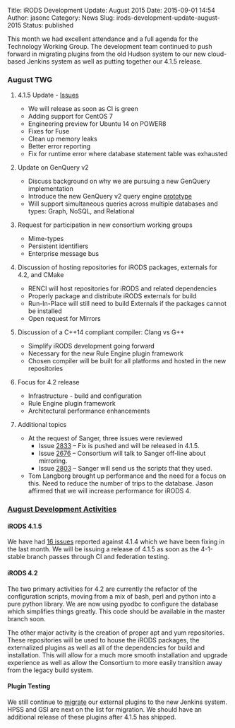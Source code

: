 Title: iRODS Development Update: August 2015
Date: 2015-09-01 14:54
Author: jasonc
Category: News
Slug: irods-development-update-august-2015
Status: published

This month we had excellent attendance and a full agenda for the
Technology Working Group. The development team continued to push forward
in migrating plugins from the old Hudson system to our new cloud-based
Jenkins system as well as putting together our 4.1.5 release.

<!--more-->

### August TWG

1.  4.1.5 Update
    - [Issues](https://github.com/irods/irods/issues?q=milestone%3A4.1.5+is%3Aclosed)
    -   We will release as soon as CI is green
    -   Adding support for CentOS 7
    -   Engineering preview for Ubuntu 14 on POWER8
    -   Fixes for Fuse
    -   Clean up memory leaks
    -   Better error reporting
    -   Fix for runtime error where database statement table was
        exhausted

2.  Update on GenQuery v2
    -   Discuss background on why we are pursuing a new GenQuery
        implementation
    -   Introduce the new GenQuery v2 query engine
        [prototype](https://github.com/xu-hao/QueryArrow)
    -   Will support simultaneous queries across multiple databases and
        types: Graph, NoSQL, and Relational

3.  Request for participation in new consortium working groups
    -   Mime-types
    -   Persistent identifiers
    -   Enterprise message bus

4.  Discussion of hosting repositories for iRODS packages, externals for
    4.2, and CMake
    -   RENCI will host repositories for iRODS and related dependencies
    -   Properly package and distribute iRODS externals for build
    -   Run-In-Place will still need to build Externals if the packages
        cannot be installed
    -   Open request for Mirrors

5.  Discussion of a C++14 compliant compiler: Clang vs G++
    -   Simplify iRODS development going forward
    -   Necessary for the new Rule Engine plugin framework
    -   Chosen compiler will be built for all platforms and hosted in
        the new repositories

6.  Focus for 4.2 release
    -   Infrastructure - build and configuration
    -   Rule Engine plugin framework
    -   Architectural performance enhancements

7.  Additional topics
    -   At the request of Sanger, three issues were reviewed
        -   Issue [2833](https://github.com/irods/irods/issues/2833) –
            Fix is pushed and will be released in 4.1.5.
        -   Issue [2676](https://github.com/irods/irods/issues/2676) –
            Consortium will talk to Sanger off-line about mirroring.
        -   Issue [2803](https://github.com/irods/irods/issues/2803) –
            Sanger will send us the scripts that they used.
    -   Tom Langborg brought up performance and the need for a focus on
        this. Need to reduce the number of trips to the database. Jason
        affirmed that we will increase performance for iRODS 4.

### [August Development Activities](https://github.com/irods/irods/search?utf8=%E2%9C%93&q=closed%3A%222015-08-01..2015-08-31%22+milestone%3A4.1.5&type=Issues)

#### iRODS 4.1.5

We have had [16
issues](https://github.com/irods/irods/issues?q=milestone%3A4.1.5+is%3Aclosed)
reported against 4.1.4 which we have been fixing in the last month. We
will be issuing a release of 4.1.5 as soon as the 4-1-stable branch
passes through CI and federation testing.

#### iRODS 4.2

The two primary activities for 4.2 are currently the refactor of the
configuration scripts, moving from a mix of bash, perl and python into a
pure python library. We are now using pyodbc to configure the database
which simplifies things greatly. This code should be available in the
master branch soon.

The other major activity is the creation of proper apt and yum
repositories. These repositories will be used to house the iRODS
packages, the externalized plugins as well as all of the dependencies
for build and installation. This will allow for a much more smooth
installation and upgrade experience as well as allow the Consortium to
more easily transition away from the legacy build system.

#### Plugin Testing

We still continue to
[migrate](https://jenkins.irods.org/view/2.%20Plugin%20Verification/)
our external plugins to the new Jenkins system. HPSS and GSI are next on
the list for migration. We should have an additional release of these
plugins after 4.1.5 has shipped.
